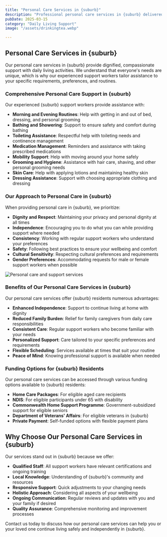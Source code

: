 ```yaml
---
title: "Personal Care Services in {suburb}"
description: "Professional personal care services in {suburb} delivered by compassionate support workers. Our trained staff provide dignified assistance with daily activities, hygiene, and personal routines to enhance your quality of life and independence."
pubDate: 2025-03-15
category: "Daily Living Support"
image: "/assets/drinkingtea.webp"

---
```


## Personal Care Services in {suburb}

Our personal care services in {suburb} provide dignified, compassionate support with daily living activities. We understand that everyone's needs are unique, which is why our experienced support workers tailor assistance to your specific requirements, preferences, and routines.

### Comprehensive Personal Care Support in {suburb}

Our experienced {suburb} support workers provide assistance with:

- **Morning and Evening Routines**: Help with getting in and out of bed, dressing, and personal grooming
- **Bathing and Showering**: Support to ensure safety and comfort during bathing
- **Toileting Assistance**: Respectful help with toileting needs and continence management
- **Medication Management**: Reminders and assistance with taking prescribed medications
- **Mobility Support**: Help with moving around your home safely
- **Grooming and Hygiene**: Assistance with hair care, shaving, and other personal grooming needs
- **Skin Care**: Help with applying lotions and maintaining healthy skin
- **Dressing Assistance**: Support with choosing appropriate clothing and dressing

### Our Approach to Personal Care in {suburb}

When providing personal care in {suburb}, we prioritize:

- **Dignity and Respect**: Maintaining your privacy and personal dignity at all times
- **Independence**: Encouraging you to do what you can while providing support where needed
- **Consistency**: Working with regular support workers who understand your preferences
- **Safety**: Following best practices to ensure your wellbeing and comfort
- **Cultural Sensitivity**: Respecting cultural preferences and requirements
- **Gender Preferences**: Accommodating requests for male or female support workers when possible

![Personal care and support services](/assets/carer.webp)

### Benefits of Our Personal Care Services in {suburb}

Our personal care services offer {suburb} residents numerous advantages:

- **Enhanced Independence**: Support to continue living at home with dignity
- **Reduced Family Burden**: Relief for family caregivers from daily care responsibilities
- **Consistent Care**: Regular support workers who become familiar with your needs
- **Personalized Support**: Care tailored to your specific preferences and requirements
- **Flexible Scheduling**: Services available at times that suit your routine
- **Peace of Mind**: Knowing professional support is available when needed

### Funding Options for {suburb} Residents

Our personal care services can be accessed through various funding options available to {suburb} residents:

- **Home Care Packages**: For eligible aged care recipients
- **NDIS**: For eligible participants under 65 with disability
- **Commonwealth Home Support Programme**: Government-subsidized support for eligible seniors
- **Department of Veterans' Affairs**: For eligible veterans in {suburb}
- **Private Payment**: Self-funded options with flexible payment plans

## Why Choose Our Personal Care Services in {suburb}

Our services stand out in {suburb} because we offer:

- **Qualified Staff**: All support workers have relevant certifications and ongoing training
- **Local Knowledge**: Understanding of {suburb}'s community and resources
- **Responsive Support**: Quick adjustments to your changing needs
- **Holistic Approach**: Considering all aspects of your wellbeing
- **Ongoing Communication**: Regular reviews and updates with you and your family if desired
- **Quality Assurance**: Comprehensive monitoring and improvement processes

Contact us today to discuss how our personal care services can help you or your loved one continue living safely and independently in {suburb}. 